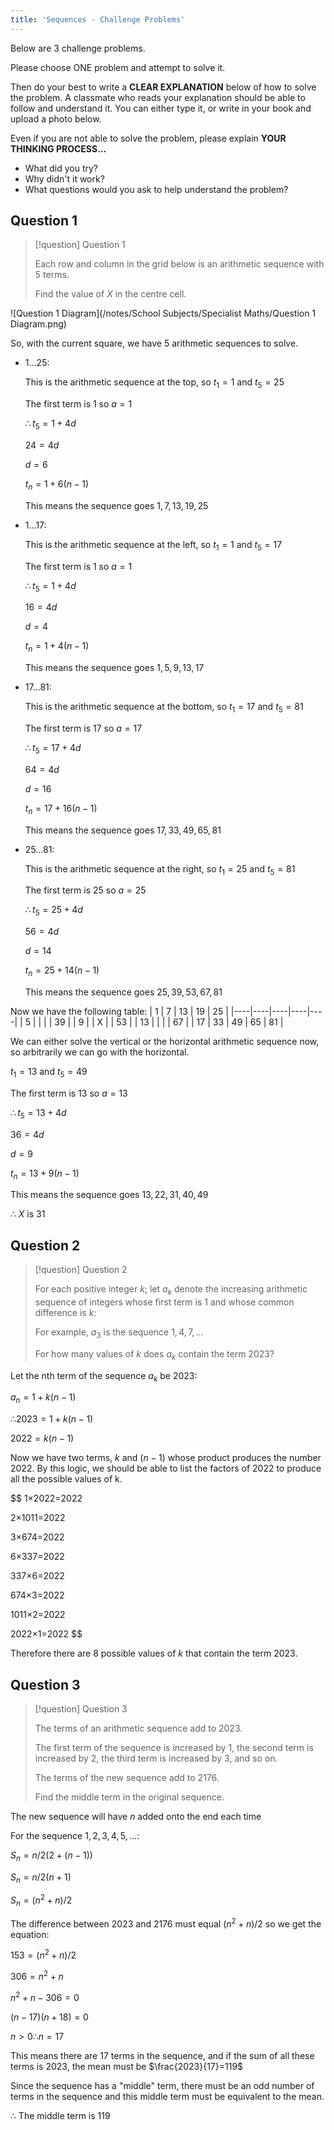```yaml
---
title: 'Sequences - Challenge Problems'
---
```


Below are 3 challenge problems.

Please choose ONE problem and attempt to solve it.

Then do your best to write a **CLEAR EXPLANATION** below of how to solve the problem. A classmate who reads your explanation should be able to follow and understand it. You can either type it, or write in your book and upload a photo below.

Even if you are not able to solve the problem, please explain
**YOUR THINKING PROCESS...**

- What did you try?
- Why didn't it work?
- What questions would you ask to help understand the problem?

## Question 1

> [!question] Question 1
> 
> Each row and column in the grid below is an arithmetic sequence with 5 terms.
>
> Find the value of $X$ in the centre cell. 

![Question 1 Diagram](/notes/School Subjects/Specialist Maths/Question 1 Diagram.png)

So, with the current square, we have 5 arithmetic sequences to solve.

- 1…25:

    This is the arithmetic sequence at the top, so $t_1=1$ and $t_5=25$

    The first term is 1 so $a=1$ 	

    $\therefore t_5=1+4d$ 

    $24=4d$

    $d=6$
    

    $t_n=1+6\left(n-1\right)$
    

    This means the sequence goes $1, 7, 13, 19, 25$

- 1…17:

    This is the arithmetic sequence at the left, so $t_1=1$ and $t_5=17$

    The first term is 1 so $a=1$ 	

    $\therefore t_5=1+4d$ 

    $16=4d$

    $d=4$

    
    $t_n=1+4\left(n-1\right)$

    
    This means the sequence goes $1, 5, 9, 13, 17$

- 17…81:

    This is the arithmetic sequence at the bottom, so $t_1=17$ and $t_5=81$

    The first term is 17 so $a=17$ 	

    $\therefore t_5=17+4d$ 

    $64=4d$

    $d=16$
    

    $t_n=17+16\left(n-1\right)$
    

    This means the sequence goes $17, 33, 49, 65, 81$

- 25…81:

    This is the arithmetic sequence at the right, so $t_1=25$ and $t_5=81$
    
    The first term is 25 so $a=25$ 
    
    $\therefore t_5=25+4d$ 
    
    $56=4d$
    
    $d=14$
    

    $t_n=25+14\left(n-1\right)$
    

    This means the sequence goes $25, 39, 53, 67, 81$

Now we have the following table:
| 1  | 7  | 13 | 19 | 25 |
|----|----|----|----|----|
| 5  |    |    |    | 39 |
| 9  |    | X  |    | 53 |
| 13 |    |    |    | 67 |
| 17 | 33 | 49 | 65 | 81 |

We can either solve the vertical or the horizontal arithmetic sequence now, so arbitrarily we can go with the horizontal.


$t_1=13$ and $t_5=49$

The first term is 13 so $a=13$ 

$\therefore t_5=13+4d$ 

$36=4d$

$d=9$


$t_n=13+9\left(n-1\right)$


This means the sequence goes $13, 22, 31, 40, 49$


∴ $X$ is 31

## Question 2

> [!question] Question 2
> 
> For each positive integer $k$; let $a_k$ denote the increasing arithmetic sequence of integers whose first term is $1$ and whose common difference is $k$: 
>
> For example, $a_3$ is the sequence $1, 4, 7, ...$ 
>
> For how many values of $k$ does $a_k$ contain the term $2023$?
	
Let the nth term of the sequence $a_k$ be $2023$:

$a_n=1+k(n−1)$

$∴2023=1+k(n−1)$

$2022=k(n−1)$


Now we have two terms, $k$ and $(n−1)$ whose product produces the number $2022$. By this logic, we should be able to list the factors of $2022$ to produce all the possible values of k.


$$
1×2022=2022

2×1011=2022

3×674=2022

6×337=2022

337×6=2022

674×3=2022

1011×2=2022

2022×1=2022
$$


Therefore there are $8$ possible values of $k$ that contain the term $2023$.

## Question 3

> [!question] Question 3
> 
> The terms of an arithmetic sequence add to 2023. 
>
> The first term of the sequence is increased by 1, the second term is increased by 2, the third term is increased by 3, and so on.
>
> The terms of the new sequence add to 2176.
> 
> Find the middle term in the original sequence.

The new sequence will have $n$ added onto the end each time

For the sequence $1, 2, 3, 4, 5, …$:

$S_n=n/2 (2+(n−1))$

$S_n=n/2(n+1)$

$S_n=(n^2+n)/2$


The difference between $2023$ and $2176$ must equal $(n^2+n)/2$  so we get the equation:

$153=(n^2+n)/2$

$306=n^2+n$

$n^2+n−306=0$

$(n−17)(n+18)=0$


$n>0∴n=17$

This means there are $17$ terms in the sequence, and if the sum of all these terms is $2023$, the mean must be $\frac{2023}{17}=119$


Since the sequence has a "middle" term, there must be an odd number of terms in the sequence and this middle term must be equivalent to the mean.


∴ The middle term is $119$
